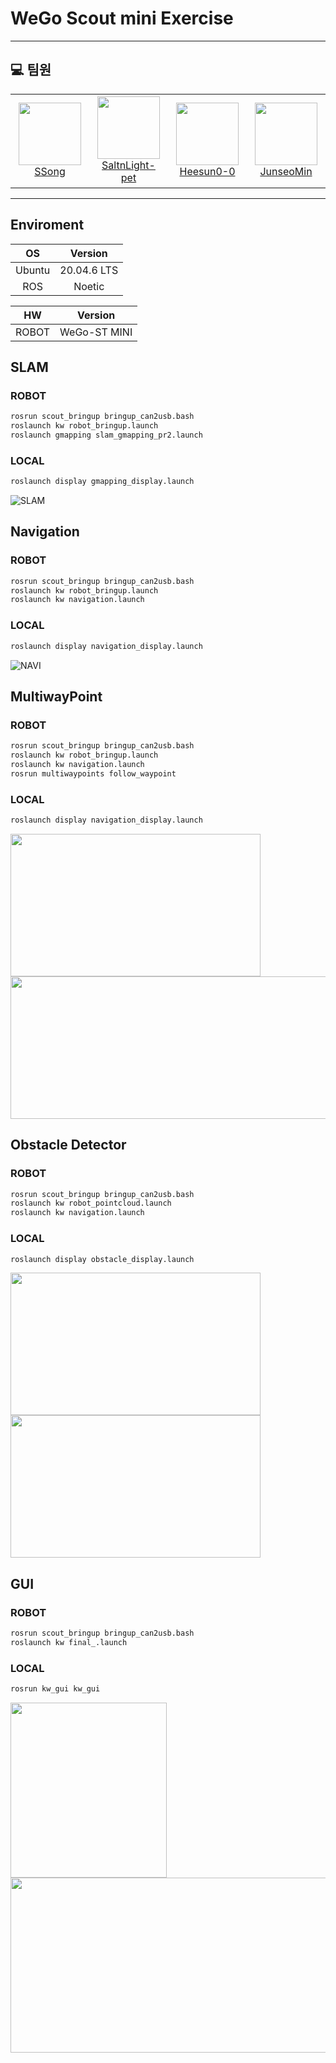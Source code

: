 # WeGo Scout mini Exercise
---
## 💻 팀원
<table>
    <tr height="150px">
        <td align="center" width="130px">
            <a href="https://github.com/syw2045"><img height="100px" width="100px" src="https://avatars.githubusercontent.com/u/81313733?v=4"></a>
            <br/>
            <a href="https://github.com/syw2045">SSong</a>
        </td>
        <td align="center" width="130px">
            <a href="[https://github.com/SaltnLight-pet"><img height="100px" width="100px" src="https://avatars.githubusercontent.com/u/142612336?v=4"></a>
            <br/>
            <a href="https://github.com/SaltnLight-pet">SaltnLight-pet</a>
        <td align="center" width="130px">
            <a href="https://github.com/Heesun0-0"><img height="100px" width="100px" src="https://avatars.githubusercontent.com/u/125299969?v=4"/></a>
            <br/>
            <a href="https://github.com/Heesun0-0">Heesun0-0</a>
        <td align="center" width="130px">
            <a href="https://github.com/JunseoMin"><img height="100px" width="100px" src="https://avatars.githubusercontent.com/u/114414158?v=4"/></a>
            <br/>
            <a href="https://github.com/JunseoMin">JunseoMin</a>
        </td>
    </tr>
</table>

--- 

## Enviroment

|OS|Version|
|:---:|:---:|
|Ubuntu|20.04.6 LTS|
|ROS|Noetic|


|HW|Version|
|:---:|:---:|
|ROBOT|WeGo-ST MINI|


## SLAM
### ROBOT
```bash
rosrun scout_bringup bringup_can2usb.bash
roslaunch kw robot_bringup.launch
roslaunch gmapping slam_gmapping_pr2.launch
```
### LOCAL
```bash
roslaunch display gmapping_display.launch
```
![SLAM](https://github.com/KW-BBIBBI/Food-Delivery/assets/81313733/500b42f8-92b0-400b-b0bc-ee13bc765c50)


## Navigation
### ROBOT
```bash
rosrun scout_bringup bringup_can2usb.bash
roslaunch kw robot_bringup.launch
roslaunch kw navigation.launch
```
### LOCAL
```bash
roslaunch display navigation_display.launch
```

![NAVI](https://github.com/KW-BBIBBI/Food-Delivery/assets/81313733/f256cf20-8b09-485f-92d6-59bc07a8c44a)

## MultiwayPoint

### ROBOT
```bash
rosrun scout_bringup bringup_can2usb.bash
roslaunch kw robot_bringup.launch
roslaunch kw navigation.launch
rosrun multiwaypoints follow_waypoint
```

### LOCAL
```bash
roslaunch display navigation_display.launch
```

<p align="left"><img src="https://github.com/KW-BBIBBI/Food-Delivery/assets/125299969/0978ba11-3dcf-4232-9b1d-62c020fd68d2" height="228" width="400">    <img src="https://github.com/KW-BBIBBI/Food-Delivery/assets/81313733/76d2d5d2-0305-4f02-ab34-566cc73b73fd" height="228" width="600""></p>

## Obstacle Detector
### ROBOT
```bash
rosrun scout_bringup bringup_can2usb.bash
roslaunch kw robot_pointcloud.launch
roslaunch kw navigation.launch

```
### LOCAL
```bash
roslaunch display obstacle_display.launch
```
<p align="left"><img src="https://github.com/KW-BBIBBI/Food-Delivery/assets/142612336/0542322d-380d-4b8e-bd4e-b532506050e0" height="228" width="400">    <img src="https://github.com/KW-BBIBBI/Food-Delivery/assets/142612336/bca0b58e-2e9c-45a8-ba10-6707451cf0f9" height="228" width="400""></p>

## GUI
### ROBOT
```bash
rosrun scout_bringup bringup_can2usb.bash
roslaunch kw final_.launch
```
### LOCAL
```bash
rosrun kw_gui kw_gui
```

<p align="left"><img src="https://github.com/KW-BBIBBI/Food-Delivery/assets/81313733/e885ac1a-6e22-49e3-82bb-04008456b80c" height="280" width="250">    <img src="https://github.com/KW-BBIBBI/Food-Delivery/assets/81313733/f45d03d5-b8ae-4936-8335-7e987cc19754" height="280" width="550""></p>
